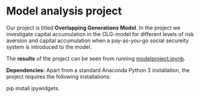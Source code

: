 # Model analysis project

Our project is titled **Overlapping Generations Model**. In the project we investigate capital accumulation in the OLG-model for different levels of risk aversion and capital accumulation when a pay-as-you-go social secureity system is introduced to the model. 

The **results** of the project can be seen from running [modelproject.ipynb](modelproject.ipynb).

**Dependencies:** Apart from a standard Anaconda Python 3 installation, the project requires the following installations: 

pip install ipywidgets.
